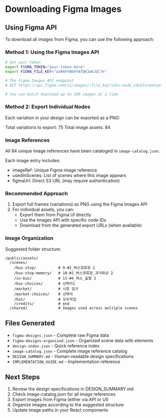 # Downloading Figma Images

## Using Figma API

To download all images from Figma, you can use the following approach:

### Method 1: Using the Figma Images API

```bash
# Set your token
export FIGMA_TOKEN="your-token-here"
export FIGMA_FILE_KEY="axR6PYBmVYAfQK3aKJQl7e"

# The Figma Images API endpoint
# GET https://api.figma.com/v1/images/:file_key?ids=:node_ids&format=png&scale=2

# You can batch download up to 100 images at a time
```

### Method 2: Export Individual Nodes

Each variation in your design can be exported as a PNG:

Total variations to export: 75
Total image assets: 84

### Image References

All 84 unique image references have been cataloged in `image-catalog.json`.

Each image entry includes:
- imageRef: Unique Figma image reference
- usedInScenes: List of scenes where this image appears
- figmaUrl: Direct S3 URL (may require authentication)

### Recommended Approach

1. Export full frames (variations) as PNG using the Figma Images API
2. For individual assets, you can:
   - Export them from Figma UI directly
   - Use the Images API with specific node IDs
   - Download from the generated export URLs (when available)

### Image Organization

Suggested folder structure:
```
/public/assets/
  /scenes/
    /bus-stop/          # 9-#2_버스정류장 2
    /bus-stop-memory/   # 10-#2_버스정류장_과거회상 2
    /in-bus/            # 11-#4_버스_출발 2
    /bus-choices/       # 선택지1
    /market/            # 시장 입구
    /market-choices/    # 선택지
    /hut/               # 오두막집
    /credits/           # end
  /shared/              # Images used across multiple scenes
```

## Files Generated

- `figma-designs.json` - Complete raw Figma data
- `figma-designs-organized.json` - Organized scene data with elements
- `design-index.json` - Quick reference index
- `image-catalog.json` - Complete image reference catalog
- `DESIGN_SUMMARY.md` - Human-readable design specifications
- `IMPLEMENTATION_GUIDE.md` - Implementation reference

## Next Steps

1. Review the design specifications in DESIGN_SUMMARY.md
2. Check image-catalog.json for all image references
3. Export images from Figma (either via API or UI)
4. Organize images according to the suggested structure
5. Update image paths in your React components
